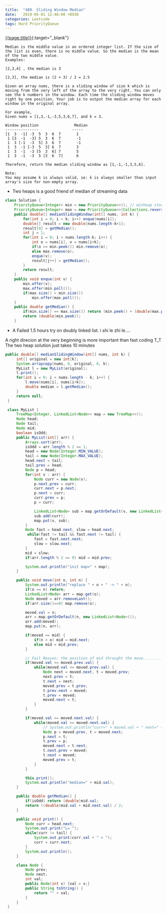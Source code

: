```yaml
---
title:  "480. Sliding Window Median"
date:   2019-05-01 12:46:00 +0930
categories: Leetcode
tags: Hard PriorityQueue
---
```


[{{page.title}}](https://leetcode.com/problems/sliding-window-median/){:target="_blank"}

    Median is the middle value in an ordered integer list. If the size of the list is even, there is no middle value. So the median is the mean of the two middle value.
    Examples:

    [2,3,4] , the median is 3

    [2,3], the median is (2 + 3) / 2 = 2.5

    Given an array nums, there is a sliding window of size k which is moving from the very left of the array to the very right. You can only see the k numbers in the window. Each time the sliding window moves right by one position. Your job is to output the median array for each window in the original array.

    For example,
    Given nums = [1,3,-1,-3,5,3,6,7], and k = 3.

    Window position                Median
    ---------------               -----
    [1  3  -1] -3  5  3  6  7       1
     1 [3  -1  -3] 5  3  6  7       -1
     1  3 [-1  -3  5] 3  6  7       -1
     1  3  -1 [-3  5  3] 6  7       3
     1  3  -1  -3 [5  3  6] 7       5
     1  3  -1  -3  5 [3  6  7]      6

    Therefore, return the median sliding window as [1,-1,-1,3,5,6].

    Note:
    You may assume k is always valid, ie: k is always smaller than input array's size for non-empty array.


* Two heaps is a good friend of median of streaming data

```java
class Solution {
    PriorityQueue<Integer> min = new PriorityQueue<>(); // minheap stores large values
    PriorityQueue<Integer> max = new PriorityQueue<>(Collections.reverseOrder());
    public double[] medianSlidingWindow(int[] nums, int k) {
        for(int i = 0; i < k; i++) enque(nums[i]);
        double[] result = new double[nums.length-k+1];
        result[0] = getMedian();
        int j = 1;
        for(int i = 0; i < nums.length-k; i++) {
            int o = nums[i], v = nums[i+k];
            if(o >= min.peek()) min.remove(o);
            else max.remove(o);
            enque(v);
            result[j++] = getMedian();
        }
        return result;
    }
    public void enque(int v) {
        min.offer(v);
        max.offer(min.poll());
        if(max.size() > min.size())
            min.offer(max.poll());
    }
    public double getMedian() {
        if(min.size() == max.size()) return (min.peek() + (double)max.peek()) / 2;
        return (double)min.peek();
    }
```

* A Failed 1.5 hours try on doubly linked list. i shi le zhi le....

A right direcion at the very beginning is more important than fast coding T_T
The two heap solution just takes 10 minutes

```java
public double[] medianSlidingWindow(int[] nums, int k) {
     int[] original = new int[k];
     System.arraycopy(nums, 0, original, 0, k);
     MyList l = new MyList(original);
     l.print();
     for(int i = 0; i < nums.length - k; i++) {
         l.move(nums[i], nums[i+k]);
         double median = l.getMedian();
     }
     return null;
 }

 class MyList {
     TreeMap<Integer, LinkedList<Node>> map = new TreeMap<>();
     Node head;
     Node tail;
     Node mid;
     boolean isOdd;
     public MyList(int[] arr) {
         Arrays.sort(arr);
         isOdd = arr.length % 2 == 1;
         head = new Node(Integer.MIN_VALUE);
         tail = new Node(Integer.MAX_VALUE);
         head.next = tail;
         tail.prev = head;
         Node p = head;
         for(int v : arr) {
             Node curr = new Node(v);
             p.next.prev = curr;
             curr.next = p.next;
             p.next = curr;
             curr.prev = p;
             p = curr;

             LinkedList<Node> sub = map.getOrDefault(v, new LinkedList<Node>());
             sub.add(curr);
             map.put(v, sub);
         }
         Node fast = head.next, slow = head.next;
          while(fast != tail && fast.next != tail) {
             fast = fast.next.next;
             slow = slow.next;
         }
         mid = slow;
         if(arr.length % 2 == 0) mid = mid.prev;

         System.out.println("init map=" + map);
     }

     public void move(int o, int n) {
         System.out.println("replace " + o + " -> " + n);
         if(o == n) return;
         LinkedList<Node> arr = map.get(o);
         Node moved = arr.removeLast();
         if(arr.size()==0) map.remove(o);

         moved.val = n;
         arr = map.getOrDefault(n, new LinkedList<Node>());
         arr.add(moved);
         map.put(n, arr);

         if(moved == mid) {
             if(n > o) mid = mid.next;
             else mid = mid.prev;
         }

         // Fail Reason: the position of mid throught the move...........
         if(moved.val <= moved.prev.val) {
             while(moved.val <= moved.prev.val) {
                 Node next = moved.next, t = moved.prev;
                 next.prev = t;
                 t.next = next;
                 moved.prev = t.prev;
                 t.prev.next = moved;
                 t.prev = moved;
                 moved.next = t;
             }
         }

         if(moved.val >= moved.next.val) {
             while(moved.val >= moved.next.val) {
                 // System.out.println("curr=" + moved.val + " next=" + moved.next.val);
                 Node p = moved.prev, t = moved.next;
                 p.next = t;
                 t.prev = p;
                 moved.next = t.next;
                 t.next.prev = moved;
                 t.next = moved;
                 moved.prev = t;
             }
         }

         this.print();
         System.out.println("median=" + mid.val);
     }

     public double getMedian() {
         if(isOdd) return (double)mid.val;
         return ((double)mid.val + mid.next.val) / 2;
     }

     public void print() {
         Node curr = head.next;
         System.out.print("L= ");
         while(curr != tail) {
             System.out.print(curr.val + " > ");
             curr = curr.next;
         }
         System.out.println();
     }

     class Node {
         Node prev;
         Node next;
         int val;
         public Node(int v) {val = v;}
         public String toString() {
             return "" + val;
         }
     }
 }
```
